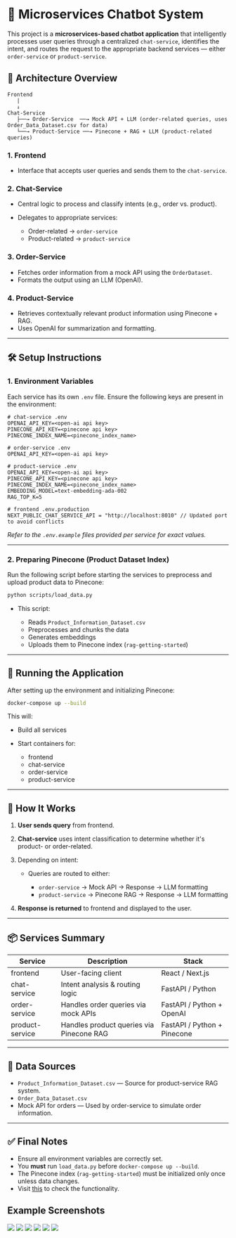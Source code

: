 # 🧠 Microservices Chatbot System

This project is a **microservices-based chatbot application** that intelligently processes user queries through a centralized `chat-service`, identifies the intent, and routes the request to the appropriate backend services — either `order-service` or `product-service`.

## 🧩 Architecture Overview

```
Frontend
   |
   ↓
Chat-Service
   ├──→ Order-Service  ──→ Mock API + LLM (order-related queries, uses Order_Data_Dataset.csv for data)
   └──→ Product-Service ──→ Pinecone + RAG + LLM (product-related queries)
```

### 1. **Frontend**

* Interface that accepts user queries and sends them to the `chat-service`.

### 2. **Chat-Service**

* Central logic to process and classify intents (e.g., order vs. product).
* Delegates to appropriate services:

  * Order-related → `order-service`
  * Product-related → `product-service`

### 3. **Order-Service**

* Fetches order information from a mock API using the `OrderDataset`.
* Formats the output using an LLM (OpenAI).

### 4. **Product-Service**

* Retrieves contextually relevant product information using Pinecone + RAG.
* Uses OpenAI for summarization and formatting.

---

## 🛠️ Setup Instructions

### 1. **Environment Variables**

Each service has its own `.env` file. Ensure the following keys are present in the environment:

```env
# chat-service .env
OPENAI_API_KEY=<open-ai api key>
PINECONE_API_KEY=<pinecone api key>
PINECONE_INDEX_NAME=<pinecone_index_name>

# order-service .env
OPENAI_API_KEY=<open-ai api key>

# product-service .env
OPENAI_API_KEY=<open-ai api key>
PINECONE_API_KEY=<pinecone api key>
PINECONE_INDEX_NAME=<pinecone_index_name>
EMBEDDING_MODEL=text-embedding-ada-002
RAG_TOP_K=5

# frontend .env.production
NEXT_PUBLIC_CHAT_SERVICE_API = "http://localhost:8010" // Updated port to avoid conflicts

```

*Refer to the `.env.example` files provided per service for exact values.*

---

### 2. **Preparing Pinecone (Product Dataset Index)**

Run the following script before starting the services to preprocess and upload product data to Pinecone:

```bash
python scripts/load_data.py
```

* This script:

  * Reads `Product_Information_Dataset.csv`
  * Preprocesses and chunks the data
  * Generates embeddings
  * Uploads them to Pinecone index (`rag-getting-started`)

---

## 🚀 Running the Application

After setting up the environment and initializing Pinecone:

```bash
docker-compose up --build
```

This will:

* Build all services
* Start containers for:

  * frontend
  * chat-service
  * order-service
  * product-service

---

## 🧪 How It Works

1. **User sends query** from frontend.
2. **Chat-service** uses intent classification to determine whether it's product- or order-related.
3. Depending on intent:

   * Queries are routed to either:

     * `order-service` → Mock API → Response → LLM formatting
     * `product-service` → Pinecone RAG → Response → LLM formatting
4. **Response is returned** to frontend and displayed to the user.

---

## 📦 Services Summary

| Service         | Description                              | Stack                       |
| --------------- | ---------------------------------------- | --------------------------- |
| frontend        | User-facing client                       | React / Next.js             |
| chat-service    | Intent analysis & routing logic          | FastAPI / Python            |
| order-service   | Handles order queries via mock APIs      | FastAPI / Python + OpenAI   |
| product-service | Handles product queries via Pinecone RAG | FastAPI / Python + Pinecone |

---

## 📁 Data Sources

* `Product_Information_Dataset.csv` — Source for product-service RAG system.
* `Order_Data_Dataset.csv`
* Mock API for orders — Used by order-service to simulate order information.

---

## ✅ Final Notes

* Ensure all environment variables are correctly set.
* You **must** run `load_data.py` before `docker-compose up --build`.
* The Pinecone index (`rag-getting-started`) must be initialized only once unless data changes.
* Visit [this](http://localhost:3000) to check the functionality.


## Example Screenshots

![](./public/Screenshot%202025-05-08%20194022.png)
![](./public/Screenshot%202025-05-08%20194058.png)
![](./public/Screenshot%202025-05-08%20194124.png)
![](./public/Screenshot%202025-05-08%20194202.png)
![](./public/Screenshot%202025-05-08%20194347.png)
![](./public/Screenshot%202025-05-08%20194435.png)